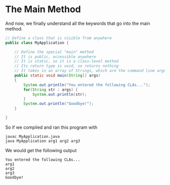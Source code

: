 The Main Method
===============

And now, we finally understand all the keywords that go into the main
method.

```java
// Define a class that is visible from anywhere
public class MyApplication {

    // Define the special "main" method
    // It is public, accessible anywhere
    // It is static, so it is a class-level method
    // Its return type is void, so returns nothing
    // It takes in an array of Strings, which are the command line arguments
    public static void main(String[] args)
    {
        System.out.println("You entered the following CLAs...");
        for(String str : args) {
            System.out.println(str);
        }
        System.out.println("Goodbye!");
    }

}
```

So if we compiled and ran this program with

```text
javac MyApplication.java
java MyApplication arg1 arg2 arg3
```

We would get the following output

```text
You entered the following CLAs...
arg1
arg2
arg3
Goodbye!
```
